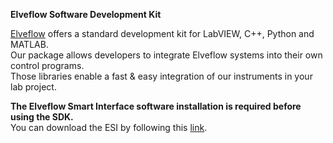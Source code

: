 **Elveflow Software Development Kit**[Elveflow](https://elveflow.com) offers a standard development kit for LabVIEW, C++, Python and MATLAB.  Our package allows developers to integrate Elveflow systems into their own control programs.  Those libraries enable a fast & easy integration of our instruments in your lab project.  **The Elveflow Smart Interface software installation is required before using the SDK.**  You can download the ESI by following this [link](https://www.elveflow.com/microfluidic-products/microfluidics-software/elveflow-software-sdk/ "Elveflow Software & SDK").  